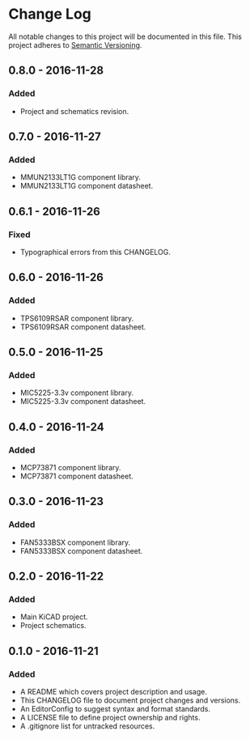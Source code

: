# Change Log

All notable changes to this project will be documented in this file. This
project adheres to [Semantic Versioning](http://semver.org).

## 0.8.0 - 2016-11-28

### Added

   - Project and schematics revision.

## 0.7.0 - 2016-11-27

### Added

  - MMUN2133LT1G component library.
  - MMUN2133LT1G component datasheet.

## 0.6.1 - 2016-11-26

### Fixed

  - Typographical errors from this CHANGELOG.

## 0.6.0 - 2016-11-26

### Added

  - TPS6109RSAR component library.
  - TPS6109RSAR component datasheet.

## 0.5.0 - 2016-11-25

### Added

  - MIC5225-3.3v component library.
  - MIC5225-3.3v component datasheet.

## 0.4.0 - 2016-11-24

### Added

  - MCP73871 component library.
  - MCP73871 component datasheet.

## 0.3.0 - 2016-11-23

### Added

  - FAN5333BSX component library.
  - FAN5333BSX component datasheet.

## 0.2.0 - 2016-11-22

### Added

  - Main KiCAD project.
  - Project schematics.

## 0.1.0 - 2016-11-21

### Added

  - A README which covers project description and usage.
  - This CHANGELOG file to document project changes and versions.
  - An EditorConfig to suggest syntax and format standards.
  - A LICENSE file to define project ownership and rights.
  - A .gitignore list for untracked resources.
